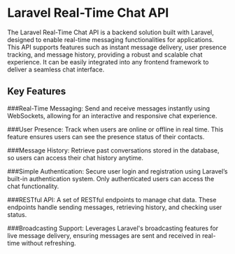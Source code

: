 
# Laravel Real-Time Chat API

The Laravel Real-Time Chat API is a backend solution built with Laravel, designed to enable real-time messaging functionalities for applications. This API supports features such as instant message delivery, user presence tracking, and message history, providing a robust and scalable chat experience. It can be easily integrated into any frontend framework to deliver a seamless chat interface.

## Key Features

###Real-Time Messaging:
Send and receive messages instantly using WebSockets, allowing for an interactive and responsive chat experience.

###User Presence:
Track when users are online or offline in real time. This feature ensures users can see the presence status of their contacts.

###Message History:
Retrieve past conversations stored in the database, so users can access their chat history anytime.

###Simple Authentication:
Secure user login and registration using Laravel’s built-in authentication system. Only authenticated users can access the chat functionality.

###RESTful API:
A set of RESTful endpoints to manage chat data. These endpoints handle sending messages, retrieving history, and checking user status.

###Broadcasting Support:
Leverages Laravel's broadcasting features for live message delivery, ensuring messages are sent and received in real-time without refreshing.

